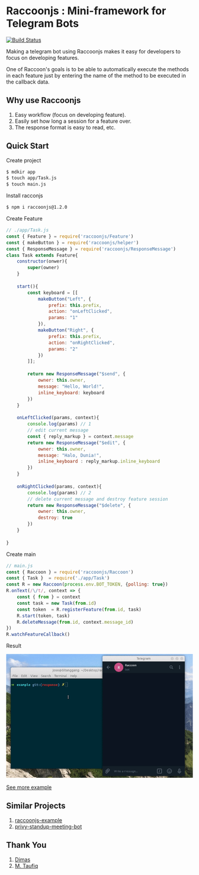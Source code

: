 
# Raccoonjs : Mini-framework for Telegram Bots
[![Build Status](https://travis-ci.org/josestg/raccoonjs.svg?branch=master)](https://travis-ci.org/josestg/raccoonjs)

Making a telegram bot using Raccoonjs makes it easy for developers to focus on developing features. 

One of Raccoon's goals is to be able to automatically execute the methods in each feature just by entering the name of the method to be executed in the callback data.

## Why use Raccoonjs

1. Easy workflow (focus on developing feature).
2. Easily set how long a session for a feature over.
3. The response format is easy to read, etc.

## Quick Start

Create project

```bash
$ mdkir app
$ touch app/Task.js
$ touch main.js
```
Install racconjs

```bash
$ npm i raccoonjs@1.2.0
```

Create Feature

```js
// ./app/Task.js
const { Feature } = require('raccoonjs/Feature')
const { makeButton } = require('raccoonjs/helper')
const { ResponseMessage } = require('raccoonjs/ResponseMessage')
class Task extends Feature{
    constructor(onwer){
        super(owner)
    }

    start(){
        const keyboard = [[
            makeButton("Left", {
                prefix: this.prefix,
                action: "onLeftClicked",
                params: "1"
            }),
            makeButton("Right", {
                prefix: this.prefix,
                action: "onRightClicked",
                params: "2"
            })
        ]];
        
        return new ResponseMessage("$send", {
            owner: this.owner,
            message: "Hello, World!",
            inline_keyboard: keyboard
        })
    }

    onLeftClicked(params, context){
        console.log(params) // 1
        // edit current message
        const { reply_markup } = context.message
        return new ResponseMessage("$edit", {
            owner: this.owner,
            message: "Halo, Dunia!",
            inline_keyboard : reply_markup.inline_keyboard
        })
    }

    onRightClicked(params, context){
        console.log(params) // 2
        // delete current message and destroy feature session
        return new ResponseMessage("$delete", {
            owner: this.owner,
            destroy: true
        })
    }

}
```
Create main

```js
// main.js
const { Raccoon } = require('raccoonjs/Raccoon')
const { Task }  = require('./app/Task')
const R = new Raccoon(process.env.BOT_TOKEN, {polling: true})
R.onText(/\/t/, context => {
    const { from } = context
    const task = new Task(from.id)
    const token  = R.registerFeature(from.id, task)
    R.start(token, task)
    R.deleteMessage(from.id, context.message_id)
})
R.watchFeatureCallback()
```
Result

<img src="./images/demo.gif">

[See more example](https://github.com/josestg/raccoonjs-example)

## Similar Projects
1. [raccoonjs-example](https://github.com/josestg/raccoonjs-example)
2. [privy-standup-meeting-bot](https://github.com/mtfiqh/privy-standup-meeting-bot)


## Thank You
1. [Dimas](https://github.com/dimasadyaksa)
2. [M. Taufiq](https://github.com/mtfiqh)



